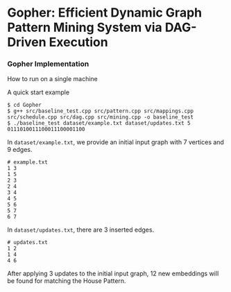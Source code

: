 # Gopher: Efficient Dynamic Graph Pattern Mining System via DAG-Driven Execution
### Gopher Implementation

How to run on a single machine

A quick start example

```
$ cd Gopher
$ g++ src/baseline_test.cpp src/pattern.cpp src/mappings.cpp src/schedule.cpp src/dag.cpp src/mining.cpp -o baseline_test  
$ ./baseline_test dataset/example.txt dataset/updates.txt 5 0111010011100011100001100
```

In `dataset/example.txt`, we provide an initial input graph with 7 vertices and 9 edges.

```
# example.txt
1 3
1 5
2 3
2 4
3 4
4 5
5 6
5 7
6 7
```

In `dataset/updates.txt`, there are 3 inserted edges.

```
# updates.txt
1 2
1 4
4 6
```

After applying 3 updates to the initial input graph, 12 new embeddings will be found for matching the House Pattern.

